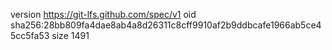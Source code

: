 version https://git-lfs.github.com/spec/v1
oid sha256:28bb809fa4dae8ab4a8d26311c8cff9910af2b9ddbcafe1966ab5ce45cc5fa53
size 1491
